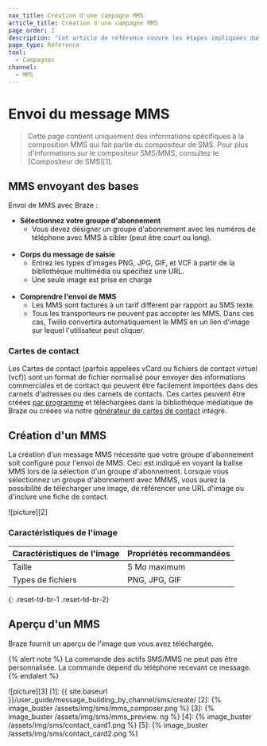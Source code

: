 ```yaml
---
nav_title: Création d'une campagne MMS
article_title: Création d'une campagne MMS
page_order: 2
description: "Cet article de référence couvre les étapes impliquées dans la création, l'envoi et la prévisualisation d'un message MMS."
page_type: Référence
tool:
  - Campagnes
channel:
  - MMS
---
```


# Envoi du message MMS

> Cette page contient uniquement des informations spécifiques à la composition MMS qui fait partie du compositeur de SMS. Pour plus d'informations sur le compositeur SMS/MMS, consultez le \[Compositeur de SMS\]\[1\].

## MMS envoyant des bases

Envoi de MMS avec Braze :

- __Sélectionnez votre groupe d'abonnement__
  - Vous devez désigner un groupe d'abonnement avec les numéros de téléphone avec MMS à cibler (peut être court ou long).<br><br>
- __Corps du message de saisie__
  - Entrez les types d'images PNG, JPG, GIF, et VCF à partir de la bibliothèque multimédia ou spécifiez une URL.
  - Une seule image est prise en charge<br><br>
- __Comprendre l'envoi de MMS__
  - Les MMS sont facturés à un tarif différent par rapport au SMS texte.
  - Tous les transporteurs ne peuvent pas accepter les MMS. Dans ces cas, Twilio convertira automatiquement le MMS en un lien d'image sur lequel l'utilisateur peut cliquer.

### Cartes de contact

Les Cartes de contact (parfois appelées vCard ou fichiers de contact virtuel (vcf)) sont un format de fichier normalisé pour envoyer des informations commerciales et de contact qui peuvent être facilement importées dans des carnets d'adresses ou des carnets de contacts. Ces cartes peuvent être créées [par programme](https://www.twilio.com/blog/send-vcard-twilio-sms) et téléchargées dans la bibliothèque médiatique de Braze ou créées via notre [générateur de cartes de contact]({{site.baseurl}}/user_guide/message_building_by_channel/sms/mms/contact_card/) intégré.

## Création d'un MMS

La création d'un message MMS nécessite que votre groupe d'abonnement soit configuré pour l'envoi de MMS. Ceci est indiqué en voyant la balise MMS lors de la sélection d'un groupe d'abonnement. Lorsque vous sélectionnez un groupe d'abonnement avec MMMS, vous aurez la possibilité de télécharger une image, de référencer une URL d'image ou d'inclure une fiche de contact.

!\[picture\]\[2\]

### Caractéristiques de l'image

| **Caractéristiques de l'image** | **Propriétés recommandées** |
| ------------------------------- | --------------------------- |
| Taille                          | 5 Mo maximum                |
| Types de fichiers               | PNG, JPG, GIF               |
{: .reset-td-br-1 .reset-td-br-2}

## Aperçu d'un MMS

Braze fournit un aperçu de l'image que vous avez téléchargée.

{% alert note %}
La commande des actifs SMS/MMS ne peut pas être personnalisée. La commande dépend du téléphone recevant ce message.
{% endalert %}

!\[picture\]\[3\]
[1]: {{ site.baseurl }}/user_guide/message_building_by_channel/sms/create/ [2]: {% image_buster /assets/img/sms/mms_composer.png %} [3]: {% image_buster /assets/img/sms/mms_preview. ng %} [4]: {% image_buster /assets/img/sms/contact_card1.png %} [5]: {% image_buster /assets/img/sms/contact_card2.png %}
